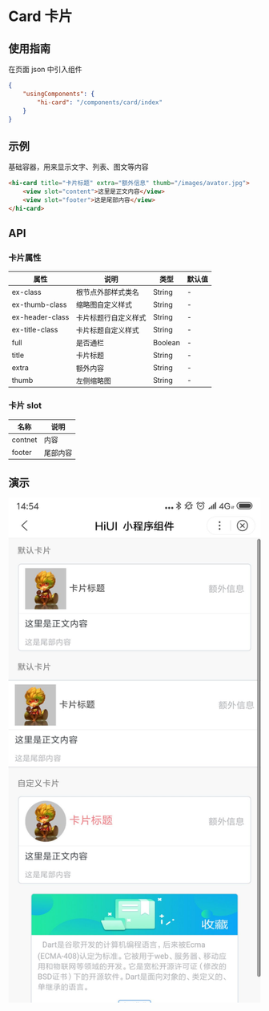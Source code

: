 # Card 卡片  
## 使用指南  
在页面 json 中引入组件   

```json    
{
    "usingComponents": {
        "hi-card": "/components/card/index"
    }
} 
```

## 示例      
基础容器，用来显示文字、列表、图文等内容  

```html
<hi-card title="卡片标题" extra="额外信息" thumb="/images/avator.jpg">
    <view slot="content">这里是正文内容</view>
    <view slot="footer">这是尾部内容</view>
</hi-card>
```

## API  
### 卡片属性  
| 属性 | 说明 | 类型 | 默认值 |
| --- | --- | --- | --- |
| ex-class | 根节点外部样式类名 | String | - |
| ex-thumb-class | 缩略图自定义样式 | String | - |
| ex-header-class | 卡片标题行自定义样式 | String | - |
| ex-title-class | 卡片标题自定义样式 | String | - |
| full | 是否通栏 | Boolean<span class="Apple-tab-span" style="white-space:pre"></span> | - |
| title | 卡片标题 | String | - |
| extra | 额外内容 | String | - |
| thumb | 左侧缩略图 | String | - |

### 卡片 slot  

| 名称 | 说明 |
| --- | --- |
| contnet | 内容 |
| footer | 尾部内容 |  

## 演示
![layout](./images/4.png)







